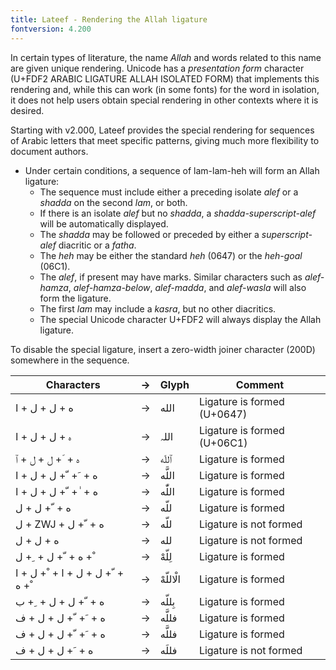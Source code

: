 ```yaml
---
title: Lateef - Rendering the Allah ligature
fontversion: 4.200
---
```



In certain types of literature, the name *Allah* and words related to this name are given unique rendering. Unicode has a *presentation form* character (U+FDF2 ARABIC LIGATURE ALLAH ISOLATED FORM) that implements this rendering and, while this can work (in some fonts) for the word in isolation, it does not help users obtain special rendering in other contexts where it is desired.

Starting with v2.000, Lateef provides the special rendering for sequences of Arabic letters that meet specific patterns, giving much more flexibility to document authors. 

* Under certain conditions, a sequence of lam-lam-heh will form an Allah ligature:
  * The sequence must include either a preceding isolate *alef* or a *shadda* on the second *lam*, or both.
  * If there is an isolate *alef* but no *shadda*, a *shadda-superscript-alef* will be automatically displayed.
  * The *shadda* may be followed or preceded by either a *superscript-alef* diacritic or a *fatha*.
  * The *heh* may be either the standard *heh* (0647) or the *heh-goal* (06C1).
  * The *alef*, if present may have marks. Similar characters such as *alef-hamza*, *alef-hamza-below*, *alef-madda*, and *alef-wasla* will also form the ligature.
  * The first *lam* may include a *kasra*, but no other diacritics.
  * The special Unicode character U+FDF2 will always display the Allah ligature.

To disable the special ligature, insert a zero-width joiner character (200D) somewhere in the sequence.

Characters | → | Glyph | Comment
---------- | - | ----  | -------
<span class='lateefL-R normal'>&#x202d;&#x0627; + &#x0644; + &#x0644; + &#x0647;</span> | → | <span dir="rtl" class='lateef-R normal'> الله	</span> | Ligature is formed (U+0647)
<span class='lateefL-R normal'>&#x202d;&#x0627; + &#x0644; + &#x0644; + &#x06c1;</span> | → | <span dir="rtl" class='lateef-R normal'>اللہ	</span> | Ligature is formed (U+06C1)
<span class='lateefL-R normal'>&#x202d;&#x0671; + &#x0644; + &#x0644; + &#x0651; + &#x0647;</span> | → | <span dir="rtl" class='lateef-R normal'> ٱللّه </span> | Ligature is formed
<span class='lateefL-R normal'>&#x202d;&#x0627; + &#x0644; + &#x0644; + &#x0651; + &#x064e; + &#x0647;</span> | → | <span dir="rtl" class='lateef-R normal'>اللَّه	</span> | Ligature is formed
<span class='lateefL-R normal'>&#x202d;&#x0627; + &#x0644; + &#x0644; + &#x0651; + &#x0670; + &#x0647;</span> | → | <span dir="rtl" class='lateef-R normal'>اللّٰه</span> | 	Ligature is formed
<span class='lateefL-R normal'>&#x202d;&#x0644; + &#x0644; + &#x0651; + &#x0647;</span> | → | <span dir="rtl" class='lateef-R normal'>&#x0644;&#x0644;&#x0651;&#x0647;</span> | Ligature is formed
<span class='lateefL-R normal'>&#x202d;&#x0644; + ZWJ + &#x0644; + &#x0651; + &#x0647;</span> | → | <span dir="rtl" class='lateef-R normal'>&#x0644;&#x200D;&#x0644;&#x0651;&#x0647;</span> | Ligature is not formed
<span class='lateefL-R normal'>&#x202d;&#x0644; + &#x0644; + &#x0647;</span> | → | <span dir="rtl" class='lateef-R normal'>&#x0644;&#x0644;&#x0647;</span> | Ligature is not formed
<span class='lateefL-R normal'>&#x202d;&#x0644; + &#x0650; + &#x0644; + &#x0651; + &#x0647; + &#x0652;</span> | → | <span dir="rtl" class='lateef-R normal'>لِلّهْ	</span> | Ligature is formed
<span class='lateefL-R normal'>&#x202d;&#x0627; + &#x0644; + &#x0652; + &#x0627; + &#x0644; + &#x0644; + &#x0651; + &#x0647; + &#x0652;</span> | → | <span dir="rtl" class='lateef-R normal'>الْاللّهْ	</span> | Ligature is formed
<span class='lateefL-R normal'>&#x202d;&#x0628; + &#x0650; + &#x0644; + &#x0644; + &#x0651; + &#x0647;</span> | → | <span dir="rtl" class='lateef-R normal'>بِللّه	</span> | Ligature is formed
<span class='lateefL-R normal'>&#x202d;&#x0641; + &#x0644; + &#x0644; + &#x0651; + &#x064e; + &#x0647;</span> | → | <span dir="rtl" class='lateef-R normal'>فللَّه	</span> | Ligature is formed
<span class='lateefL-R normal'>&#x202d;&#x0641; + &#x0644; + &#x0644; + &#x0651; + &#x064e; + &#x0647;</span> | → | <span dir="rtl" class='lateef-R normal'>فللَّه	</span> | Ligature is formed
<span class='lateefL-R normal'>&#x202d;&#x0641; + &#x0644; + &#x0644; + &#x064e; + &#x0647;</span> | → | <span dir="rtl" class='lateef-R normal'>فللَه	</span> | Ligature is not formed





<!-- PRODUCT SITE ONLY
[font id='lateef' face='Lateef-Regular' size='150%' rtl=1]
[font id='lateefL' face='Lateef-Regular' size='150%' ltr=1]
-->
